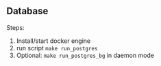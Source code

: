 ## Database

Steps:
1. Install/start docker engine
3. run script `make run_postgres`
4. Optional: `make run_postgres_bg` in daemon mode
